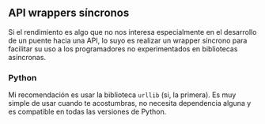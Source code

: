 ## API wrappers síncronos
Si el rendimiento es algo que no nos interesa especialmente en el desarrollo de un puente hacia una API, lo suyo es realizar un wrapper síncrono para facilitar su uso a los programadores no experimentados en bibliotecas asíncronas.

### Python
Mi recomendación es usar la biblioteca `urllib` (si, la primera). Es muy simple de usar cuando te acostumbras, no necesita dependencia alguna y es compatible en todas las versiones de Python.